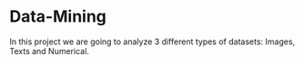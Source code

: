 # Data-Mining
In this project we are going to analyze 3 different types of datasets: Images, Texts and Numerical.
